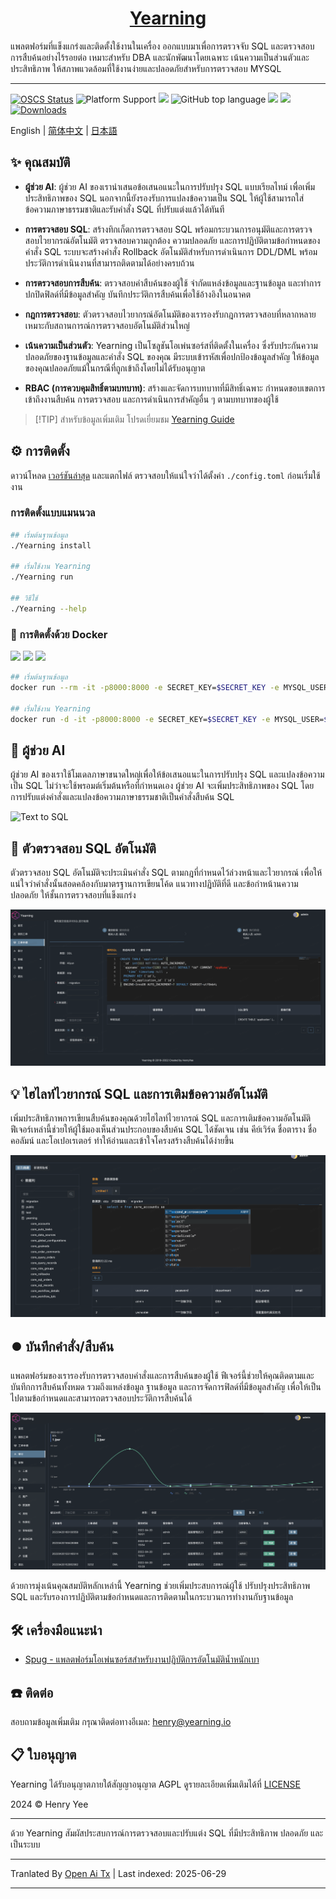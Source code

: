 <div align="center">

<h1 style="border-bottom: none">
    <b><a href="https://next.yearning.io">Yearning</a></b><br />
</h1>
</div>

แพลตฟอร์มที่แข็งแกร่งและติดตั้งใช้งานในเครื่อง ออกแบบมาเพื่อการตรวจจับ SQL และตรวจสอบการสืบค้นอย่างไร้รอยต่อ เหมาะสำหรับ DBA และนักพัฒนาโดยเฉพาะ เน้นความเป็นส่วนตัวและประสิทธิภาพ ให้สภาพแวดล้อมที่ใช้งานง่ายและปลอดภัยสำหรับการตรวจสอบ MYSQL

---
[![OSCS Status](https://www.oscs1024.com/platform/badge/cookieY/Yearning.svg?size=small)](https://www.murphysec.com/dr/nDuoncnUbuFMdrZsh7)
![Platform Support](https://img.shields.io/badge/-x86_x64%20ARM%20Supports%20%E2%86%92-rgb(84,56,255)?style=flat-square&logoColor=white&logo=linux)
[![][github-license-shield]][github-license-link]
![GitHub top language](https://img.shields.io/github/languages/top/cookieY/Yearning?color=369eff&label=golang&labelColor=black&logo=golang&logoColor=white&style=flat-square)
[![][github-forks-shield]][github-forks-link]
[![][github-stars-shield]][github-stars-link]
[![Downloads](https://img.shields.io/github/downloads/cookieY/Yearning/total?labelColor=black&logo=download&logoColor=white&style=flat-square)](https://github.com/cookieY/Yearning/releases/latest)

English | [简体中文](https://raw.githubusercontent.com/cookieY/Yearning/next/README.zh-CN.md) | [日本語](https://raw.githubusercontent.com/cookieY/Yearning/next/README.ja-JP.md)

## ✨ คุณสมบัติ

- **ผู้ช่วย AI**: ผู้ช่วย AI ของเรานำเสนอข้อเสนอแนะในการปรับปรุง SQL แบบเรียลไทม์ เพื่อเพิ่มประสิทธิภาพของ SQL นอกจากนี้ยังรองรับการแปลงข้อความเป็น SQL ให้ผู้ใช้สามารถใส่ข้อความภาษาธรรมชาติและรับคำสั่ง SQL ที่ปรับแต่งแล้วได้ทันที

- **การตรวจสอบ SQL**: สร้างทิกเก็ตการตรวจสอบ SQL พร้อมกระบวนการอนุมัติและการตรวจสอบไวยากรณ์อัตโนมัติ ตรวจสอบความถูกต้อง ความปลอดภัย และการปฏิบัติตามข้อกำหนดของคำสั่ง SQL ระบบจะสร้างคำสั่ง Rollback อัตโนมัติสำหรับการดำเนินการ DDL/DML พร้อมประวัติการดำเนินงานที่สามารถติดตามได้อย่างครบถ้วน

- **การตรวจสอบการสืบค้น**: ตรวจสอบคำสืบค้นของผู้ใช้ จำกัดแหล่งข้อมูลและฐานข้อมูล และทำการปกปิดฟิลด์ที่มีข้อมูลสำคัญ บันทึกประวัติการสืบค้นเพื่อใช้อ้างอิงในอนาคต

- **กฎการตรวจสอบ**: ตัวตรวจสอบไวยากรณ์อัตโนมัติของเรารองรับกฎการตรวจสอบที่หลากหลาย เหมาะกับสถานการณ์การตรวจสอบอัตโนมัติส่วนใหญ่

- **เน้นความเป็นส่วนตัว**: Yearning เป็นโซลูชันโอเพ่นซอร์สที่ติดตั้งในเครื่อง ซึ่งรับประกันความปลอดภัยของฐานข้อมูลและคำสั่ง SQL ของคุณ มีระบบเข้ารหัสเพื่อปกป้องข้อมูลสำคัญ ให้ข้อมูลของคุณปลอดภัยแม้ในกรณีที่ถูกเข้าถึงโดยไม่ได้รับอนุญาต

- **RBAC (การควบคุมสิทธิ์ตามบทบาท)**: สร้างและจัดการบทบาทที่มีสิทธิ์เฉพาะ กำหนดขอบเขตการเข้าถึงงานสืบค้น การตรวจสอบ และการดำเนินการสำคัญอื่น ๆ ตามบทบาทของผู้ใช้

> \[!TIP]
> สำหรับข้อมูลเพิ่มเติม โปรดเยี่ยมชม [Yearning Guide](https://next.yearning.io)


## ⚙️ การติดตั้ง

ดาวน์โหลด [เวอร์ชันล่าสุด](https://github.com/cookieY/Yearning/releases/latest) และแตกไฟล์ ตรวจสอบให้แน่ใจว่าได้ตั้งค่า `./config.toml` ก่อนเริ่มใช้งาน

### การติดตั้งแบบแมนนวล

```bash
## เริ่มต้นฐานข้อมูล
./Yearning install

## เริ่มใช้งาน Yearning
./Yearning run

## วิธีใช้
./Yearning --help
```

### 🚀 การติดตั้งด้วย Docker
[![][docker-release-shield]][docker-release-link]
[![][docker-size-shield]][docker-size-link]
[![][docker-pulls-shield]][docker-pulls-link]
```bash
## เริ่มต้นฐานข้อมูล
docker run --rm -it -p8000:8000 -e SECRET_KEY=$SECRET_KEY -e MYSQL_USER=$MYSQL_USER -e MYSQL_ADDR=$MYSQL_ADDR -e MYSQL_PASSWORD=$MYSQL_PASSWORD -e MYSQL_DB=$Yearning_DB -e Y_LANG=zh_CN yeelabs/yearning "/opt/Yearning install"

## เริ่มใช้งาน Yearning
docker run -d -it -p8000:8000 -e SECRET_KEY=$SECRET_KEY -e MYSQL_USER=$MYSQL_USER -e MYSQL_ADDR=$MYSQL_ADDR -e MYSQL_PASSWORD=$MYSQL_PASSWORD -e MYSQL_DB=$Yearning_DB -e Y_LANG=zh_CN yeelabs/yearning
```
## 🤖 ผู้ช่วย AI

ผู้ช่วย AI ของเราใช้โมเดลภาษาขนาดใหญ่เพื่อให้ข้อเสนอแนะในการปรับปรุง SQL และแปลงข้อความเป็น SQL ไม่ว่าจะใช้พรอมต์เริ่มต้นหรือที่กำหนดเอง ผู้ช่วย AI จะเพิ่มประสิทธิภาพของ SQL โดยการปรับแต่งคำสั่งและแปลงข้อความภาษาธรรมชาติเป็นคำสั่งสืบค้น SQL

![Text to SQL](https://raw.githubusercontent.com/cookieY/Yearning/next/img/text2sql.jpg)

## 🔖 ตัวตรวจสอบ SQL อัตโนมัติ

ตัวตรวจสอบ SQL อัตโนมัติจะประเมินคำสั่ง SQL ตามกฎที่กำหนดไว้ล่วงหน้าและไวยากรณ์ เพื่อให้แน่ใจว่าคำสั่งนั้นสอดคล้องกับมาตรฐานการเขียนโค้ด แนวทางปฏิบัติที่ดี และข้อกำหน้านความปลอดภัย ให้ชั้นการตรวจสอบที่แข็งแกร่ง

![SQL Audit](https://raw.githubusercontent.com/cookieY/Yearning/next/img/audit.png)

## 💡 ไฮไลท์ไวยากรณ์ SQL และการเติมข้อความอัตโนมัติ

เพิ่มประสิทธิภาพการเขียนสืบค้นของคุณด้วยไฮไลท์ไวยากรณ์ SQL และการเติมข้อความอัตโนมัติ ฟีเจอร์เหล่านี้ช่วยให้ผู้ใช้มองเห็นส่วนประกอบของสืบค้น SQL ได้ชัดเจน เช่น คีย์เวิร์ด ชื่อตาราง ชื่อคอลัมน์ และโอเปอเรเตอร์ ทำให้อ่านและเข้าใจโครงสร้างสืบค้นได้ง่ายขึ้น

![SQL Query](https://raw.githubusercontent.com/cookieY/Yearning/next/img/query.png)

## ⏺️ บันทึกคำสั่ง/สืบค้น

แพลตฟอร์มของเรารองรับการตรวจสอบคำสั่งและการสืบค้นของผู้ใช้ ฟีเจอร์นี้ช่วยให้คุณติดตามและบันทึกการสืบค้นทั้งหมด รวมถึงแหล่งข้อมูล ฐานข้อมูล และการจัดการฟิลด์ที่มีข้อมูลสำคัญ เพื่อให้เป็นไปตามข้อกำหนดและสามารถตรวจสอบประวัติการสืบค้นได้

![Order/Query Record](https://raw.githubusercontent.com/cookieY/Yearning/next/img/record.png)

ด้วยการมุ่งเน้นคุณสมบัติหลักเหล่านี้ Yearning ช่วยเพิ่มประสบการณ์ผู้ใช้ ปรับปรุงประสิทธิภาพ SQL และรับรองการปฏิบัติตามข้อกำหนดและการติดตามในกระบวนการทำงานกับฐานข้อมูล

## 🛠️ เครื่องมือแนะนำ

- [Spug - แพลตฟอร์มโอเพ่นซอร์สสำหรับงานปฏิบัติการอัตโนมัติน้ำหนักเบา](https://github.com/openspug/spug)

## ☎️ ติดต่อ

สอบถามข้อมูลเพิ่มเติม กรุณาติดต่อทางอีเมล: henry@yearning.io
## 📋 ใบอนุญาต

Yearning ได้รับอนุญาตภายใต้สัญญาอนุญาต AGPL ดูรายละเอียดเพิ่มเติมได้ที่ [LICENSE](LICENSE)

2024 © Henry Yee

---

ด้วย Yearning สัมผัสประสบการณ์การตรวจสอบและปรับแต่ง SQL ที่มีประสิทธิภาพ ปลอดภัย และเป็นระบบ


[docker-pulls-link]: https://hub.docker.com/r/yeelabs/yearning
[docker-pulls-shield]: https://img.shields.io/docker/pulls/yeelabs/yearning?color=45cc11&labelColor=black&style=flat-square
[docker-release-link]: https://hub.docker.com/r/yeelabs/yearning
[docker-release-shield]: https://img.shields.io/docker/v/yeelabs/yearning?color=369eff&label=docker&labelColor=black&logo=docker&logoColor=white&style=flat-square
[docker-size-link]: https://hub.docker.com/r/yeelabs/yearning
[docker-size-shield]: https://img.shields.io/docker/image-size/yeelabs/yearning?color=369eff&labelColor=black&style=flat-square
[github-forks-shield]: https://img.shields.io/github/forks/cookieY/Yearning?color=8ae8ff&labelColor=black&style=flat-square
[github-forks-link]: https://github.com/cookieY/Yearning/network/members
[github-stars-link]: https://github.com/cookieY/Yearning/network/stargazers
[github-stars-shield]: https://img.shields.io/github/stars/cookieY/Yearning?color=ffcb47&labelColor=black&style=flat-square
[github-license-link]: https://github.com/cookieY/Yearning/blob/main/LICENSE
[github-license-shield]: https://img.shields.io/badge/AGPL%203.0-white?labelColor=black&style=flat-square


---


Tranlated By [Open Ai Tx](https://github.com/OpenAiTx/OpenAiTx) | Last indexed: 2025-06-29


---